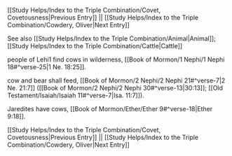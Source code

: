 [[Study Helps/Index to the Triple Combination/Covet, Covetousness|Previous Entry]]  ||  [[Study Helps/Index to the Triple Combination/Cowdery, Oliver|Next Entry]]

 See also [[Study Helps/Index to the Triple Combination/Animal|Animal]]; [[Study Helps/Index to the Triple Combination/Cattle|Cattle]]

 people of Lehi1 find cows in wilderness, [[Book of Mormon/1 Nephi/1 Nephi 18#^verse-25|1 Ne. 18:25]].

 cow and bear shall feed, [[Book of Mormon/2 Nephi/2 Nephi 21#^verse-7|2 Ne. 21:7]] ([[Book of Mormon/2 Nephi/2 Nephi 30#^verse-13|30:13]]; [[Old Testament/Isaiah/Isaiah 11#^verse-7|Isa. 11:7]]).

 Jaredites have cows, [[Book of Mormon/Ether/Ether 9#^verse-18|Ether 9:18]].

[[Study Helps/Index to the Triple Combination/Covet, Covetousness|Previous Entry]]  ||  [[Study Helps/Index to the Triple Combination/Cowdery, Oliver|Next Entry]]